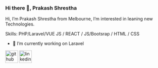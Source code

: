 ### Hi there 👋, Prakash Shrestha

Hi, I’m Prakash Shrestha from Melbourne, I’m interested in leaning new Technologies.

Skills: PHP/Laravel/VUE JS / REACT / JS/Bootsrap / HTML / CSS

- 🔭 I’m currently working on Laravel 


[<img src='https://cdn.jsdelivr.net/npm/simple-icons@3.0.1/icons/github.svg' alt='github' height='40'>](https://github.com/prakash568)  [<img src='https://cdn.jsdelivr.net/npm/simple-icons@3.0.1/icons/linkedin.svg' alt='linkedin' height='40'>](https://www.linkedin.com/in/shrestha-prakash/)  


